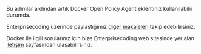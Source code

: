 Bu adımlar ardından artık Docker Open Policy Agent eklentiniz kullanılabilir durumda.

Enterprisecoding üzerinde paylaştığımız [diğer makaleleri](http://www.enterprisecoding.com/) takip edebilirsiniz.

Docker ile ilgili sorularınız için bize Enterprisecoding web sitesinde yer alan [iletişim](https://enterprisecoding.com/iletisim/) sayfasından ulaşabilirsiniz.
